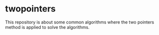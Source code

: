# twopointers
This repository is about some common algorithms where the two pointers method is applied to solve the algorithms.
